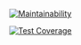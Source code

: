 [![Maintainability](https://api.codeclimate.com/v1/badges/6f41745bf093ec1825fa/maintainability)](https://codeclimate.com/github/roibh/skribo-server/maintainability)


[![Test Coverage](https://api.codeclimate.com/v1/badges/6f41745bf093ec1825fa/test_coverage)](https://codeclimate.com/github/roibh/skribo-server/test_coverage)